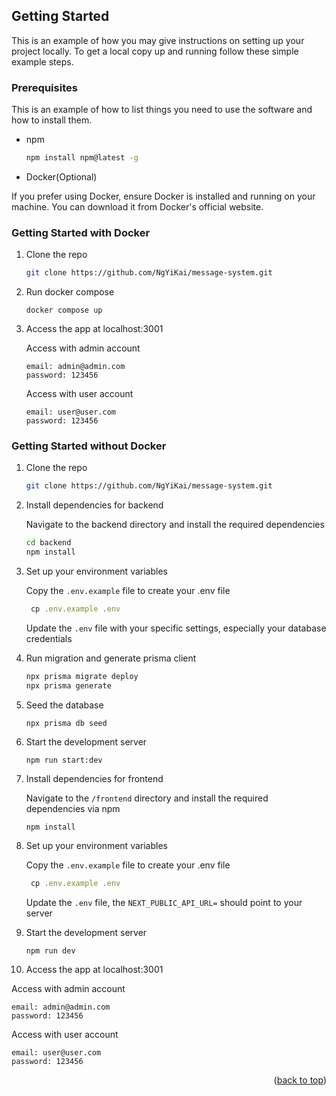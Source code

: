 <a id="readme-top"></a>


<!-- GETTING STARTED -->
## Getting Started

This is an example of how you may give instructions on setting up your project locally.
To get a local copy up and running follow these simple example steps.

### Prerequisites

This is an example of how to list things you need to use the software and how to install them.
* npm
  ```sh
  npm install npm@latest -g
  ```
* Docker(Optional)
  
If you prefer using Docker, ensure Docker is installed and running on your machine. You can download it from Docker's official website.

### Getting Started with Docker

1. Clone the repo
   ```sh
   git clone https://github.com/NgYiKai/message-system.git
   ```

2. Run docker compose
   ```
   docker compose up
   ```

3. Access the app at localhost:3001
   
   Access with admin account
   ```
   email: admin@admin.com
   password: 123456
   ```

   Access with user account
   ```
   email: user@user.com
   password: 123456
   ```
    
### Getting Started without Docker

1. Clone the repo
   ```sh
   git clone https://github.com/NgYiKai/message-system.git
   ```
2. Install dependencies for backend

   Navigate to the backend directory and install the required dependencies 
   ```sh
   cd backend
   npm install
   ```
3. Set up your environment variables

   Copy the ```.env.example``` file to create your .env file
   
   ```js
    cp .env.example .env
   ```
   Update the ```.env``` file with your specific settings, especially your database credentials
   
4. Run migration and generate prisma client
   ```sh
   npx prisma migrate deploy
   npx prisma generate
   ```

5. Seed the database
    ```
    npx prisma db seed
    ```
    
6. Start the development server
    ```
    npm run start:dev  
    ```

7. Install dependencies for frontend

   Navigate to the ```/frontend``` directory and install the required dependencies via npm

   ```
   npm install
   ```

8. Set up your environment variables

   Copy the ```.env.example``` file to create your .env file
   
   ```js
    cp .env.example .env
   ```
   Update the ```.env``` file,  the ```NEXT_PUBLIC_API_URL=``` should point to your server

9. Start the development server
    ```
    npm run dev
    ```

10. Access the app at localhost:3001
   
   Access with admin account
   ```
   email: admin@admin.com
   password: 123456
   ```

   Access with user account
   ```
   email: user@user.com
   password: 123456
   ```

<p align="right">(<a href="#readme-top">back to top</a>)</p>



